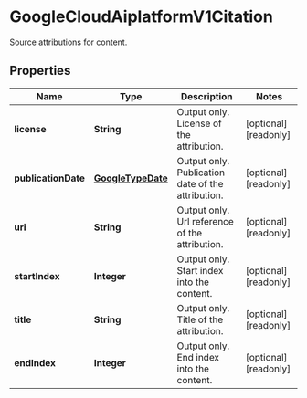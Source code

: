 

# GoogleCloudAiplatformV1Citation

Source attributions for content.

## Properties

| Name | Type | Description | Notes |
|------------ | ------------- | ------------- | -------------|
|**license** | **String** | Output only. License of the attribution. |  [optional] [readonly] |
|**publicationDate** | [**GoogleTypeDate**](GoogleTypeDate.md) | Output only. Publication date of the attribution. |  [optional] [readonly] |
|**uri** | **String** | Output only. Url reference of the attribution. |  [optional] [readonly] |
|**startIndex** | **Integer** | Output only. Start index into the content. |  [optional] [readonly] |
|**title** | **String** | Output only. Title of the attribution. |  [optional] [readonly] |
|**endIndex** | **Integer** | Output only. End index into the content. |  [optional] [readonly] |



